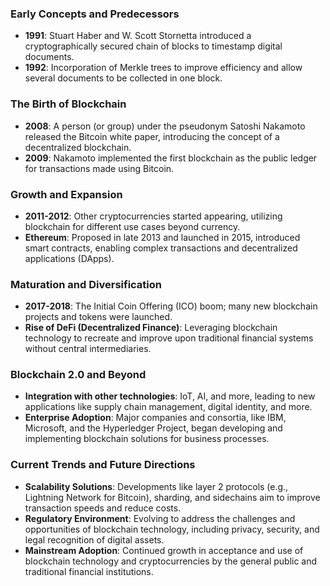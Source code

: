 ### Early Concepts and Predecessors
- **1991**: Stuart Haber and W. Scott Stornetta introduced a cryptographically secured chain of blocks to timestamp digital documents.
- **1992**: Incorporation of Merkle trees to improve efficiency and allow several documents to be collected in one block.

### The Birth of Blockchain
- **2008**: A person (or group) under the pseudonym Satoshi Nakamoto released the Bitcoin white paper, introducing the concept of a decentralized blockchain.
- **2009**: Nakamoto implemented the first blockchain as the public ledger for transactions made using Bitcoin.

### Growth and Expansion
- **2011-2012**: Other cryptocurrencies started appearing, utilizing blockchain for different use cases beyond currency.
- **Ethereum**: Proposed in late 2013 and launched in 2015, introduced smart contracts, enabling complex transactions and decentralized applications (DApps).

### Maturation and Diversification
- **2017-2018**: The Initial Coin Offering (ICO) boom; many new blockchain projects and tokens were launched.
- **Rise of DeFi (Decentralized Finance)**: Leveraging blockchain technology to recreate and improve upon traditional financial systems without central intermediaries.

### Blockchain 2.0 and Beyond
- **Integration with other technologies**: IoT, AI, and more, leading to new applications like supply chain management, digital identity, and more.
- **Enterprise Adoption**: Major companies and consortia, like IBM, Microsoft, and the Hyperledger Project, began developing and implementing blockchain solutions for business processes.

### Current Trends and Future Directions
- **Scalability Solutions**: Developments like layer 2 protocols (e.g., Lightning Network for Bitcoin), sharding, and sidechains aim to improve transaction speeds and reduce costs.
- **Regulatory Environment**: Evolving to address the challenges and opportunities of blockchain technology, including privacy, security, and legal recognition of digital assets.
- **Mainstream Adoption**: Continued growth in acceptance and use of blockchain technology and cryptocurrencies by the general public and traditional financial institutions.
